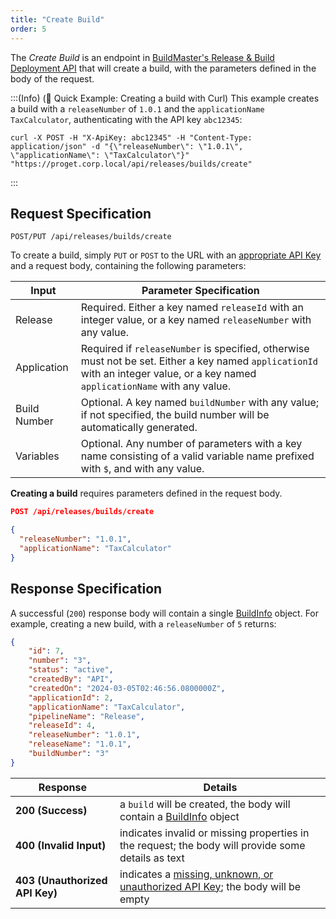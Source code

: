 ```yaml
---
title: "Create Build"
order: 5
---
```


The *Create Build* is an endpoint in [BuildMaster's Release & Build Deployment API](/docs/buildmaster/reference/api/release-and-build) that will create a build, with the parameters defined in the body of the request.

:::(Info) (🚀 Quick Example: Creating a build with Curl)
This example creates a build with a `releaseNumber` of `1.0.1` and the `applicationName` `TaxCalculator`, authenticating with the API key `abc12345`:

````
curl -X POST -H "X-ApiKey: abc12345" -H "Content-Type: application/json" -d "{\"releaseNumber\": \"1.0.1\", \"applicationName\": \"TaxCalculator\"}" "https://proget.corp.local/api/releases/builds/create"
````
:::

## Request Specification
```
POST/PUT /api/releases/builds/create
```
To create a build, simply `PUT` or `POST` to the URL with an [appropriate API Key](/docs/buildmaster/reference/api/release-and-build#authentication) and a request body, containing the following parameters:

| Input | Parameter Specification |
| --- | --- |
| Release | Required. Either a key named `releaseId` with an integer value, or a key named `releaseNumber` with any value. |
| Application | Required if `releaseNumber` is specified, otherwise must not be set. Either a key named `applicationId` with an integer value, or a key named `applicationName` with any value. |
| Build Number | Optional. A key named `buildNumber` with any value; if not specified, the build number will be automatically generated. |
| Variables | Optional. Any number of parameters with a key name consisting of a valid variable name prefixed with `$`, and with any value. |

**Creating a build** requires parameters defined in the request body.

```json
POST /api/releases/builds/create

{
  "releaseNumber": "1.0.1",
  "applicationName": "TaxCalculator"
}
```

## Response Specification
A successful (`200`) response body will contain a single [BuildInfo](/docs/buildmaster/reference/api/release-and-build#buildinfo-object) object. For example, creating a new build, with a `releaseNumber` of `5` returns:

```json
{
    "id": 7,
    "number": "3",
    "status": "active",
    "createdBy": "API",
    "createdOn": "2024-03-05T02:46:56.0800000Z",
    "applicationId": 2,
    "applicationName": "TaxCalculator",
    "pipelineName": "Release",
    "releaseId": 4,
    "releaseNumber": "1.0.1",
    "releaseName": "1.0.1",
    "buildNumber": "3"
}
```

| Response | Details |
|---|---|
| **200 (Success)** | a `build` will be created, the body will contain a [BuildInfo](/docs/buildmaster/reference/api/release-and-build#buildinfo-object) object |
| **400 (Invalid Input)** | indicates invalid or missing properties in the request; the body will provide some details as text |
| **403 (Unauthorized API Key)** | indicates a [missing, unknown, or unauthorized API Key](/docs/proget/reference-api/proget-api-licenses#authentication); the body will be empty |